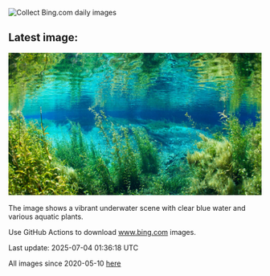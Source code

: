 ![Collect Bing.com daily images](https://github.com/counter2015/bing-daily-images/workflows/Collect%20Bing.com%20daily%20images/badge.svg)
## Latest image:
![](images/RainbowRiver.jpg)

The image shows a vibrant underwater scene with clear blue water and various aquatic plants.

Use GitHub Actions to download www.bing.com images.

Last update: 2025-07-04 01:36:18 UTC

All images since 2020-05-10 [here](https://github.com/counter2015/bing-daily-images/tree/master/images)
